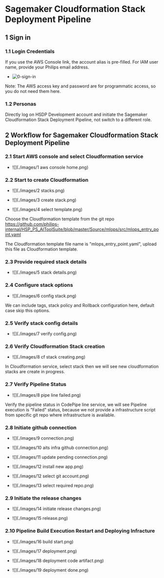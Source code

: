 # Sagemaker Cloudformation Stack Deployment Pipeline

## 1 Sign in

### 1.1 Login Credentials

If you use the AWS Console link, the account alias is pre-filled. For IAM user name, provide your
Philips email address.

- ![0-sign-in](./images/0-sign-in)

Note: The AWS access key and password are for programmatic access, so you do not need them
here.

### 1.2 Personas

Directly log on HSDP Development account and initiate the Sagemaker Cloudformation Stack Deployment Pipeline, not switch to a different role.

## 2 Workflow for Sagemaker Cloudformation Stack Deployment Pipeline

### 2.1 Start AWS console and select Cloudformation service

- ![](./images/1 aws console home.png)

### 2.2 Start to create Cloudformation


- ![](./images/2 stacks.png)

- ![](./images/3 create stack.png)

- ![](./images/4 select template.png)

Choose the Cloudformation template from the git repo https://github.com/philips-internal/HSP_PS_AIToolSuite/blob/master/Source/mlops/src/mlops_entry_point.yaml

The Cloudformation template file name is "mlops_entry_point.yaml", upload this file as Cloudformation template.

### 2.3 Provide required stack details

- ![](./images/5 stack details.png)

### 2.4 Configure stack options

- ![](./images/6 config stack.png)

We can include tags, stack policy and Rollback configuration here, default case skip this options.

### 2.5 Verify stack config details

- ![](./images/7 verify config.png)

### 2.6 Verify Cloudformation Stack creation

- ![](./images/8 cf stack creating.png)

In Cloudformation service, select stack then we will see new cloudformation stacks are create in progress.

### 2.7 Verify Pipeline Status

- ![](./images/8 pipe line failed.png)

Verify the pipeline status in CodePipe line service, we will see Pipeline execution is "Failed" status, 
because we not provide a infrastructure script from specific git repo where infrastructure is available.


### 2.8 Initiate github connection

- ![](./images/9 connection.png)

- ![](./images/10 aits infra github connection.png)

- ![](./images/11 update pending connection.png)

- ![](./images/12 install new app.png)

- ![](./images/12 select git account.png)

- ![](./images/13 select required repo.png)

### 2.9 Initiate the release changes

- ![](./images/14 initiate release changes.png)

- ![](./images/15 release.png)

### 2.10 Pipeline Build Execution Restart and Deploying Infracture

- ![](./images/16 build start.png)

- ![](./images/17 deployment.png)

- ![](./images/18 deployment code artifact.png)

- ![](./images/19 deployment done.png)








